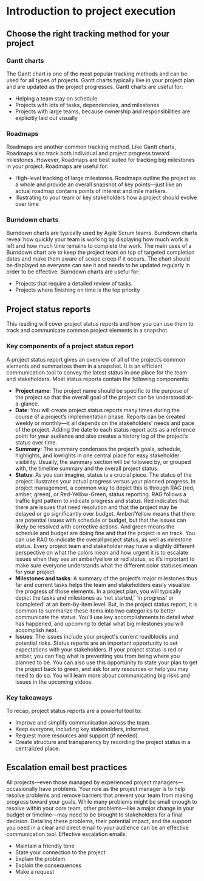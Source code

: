 # Introduction to project execution

## Choose the right tracking method for your project
### Gantt charts
The Gantt chart is one of the most popular tracking methods and can be used for all types of projects. Gantt charts typically live in your project plan and are updated as the project progresses. Gantt charts are useful for:
- Helping a team stay on schedule
- Projects with lots of tasks, dependencies, and milestones
- Projects with large teams, because ownership and responsibilities are explicitly laid out visually

### Roadmaps
Roadmaps are another common tracking method. Like Gantt charts, Roadmaps also track both individual and project progress toward milestones. However, Roadmaps are best suited for tracking big milestones in your project. Roadmaps are useful for:
- High-level tracking of large milestones. Roadmaps outline the project as a whole and provide an overall snapshot of key points—just like an actual roadmap contains points of interest and mile markers. 
- Illustrating to your team or key stakeholders how a project should evolve over time

### Burndown charts
Burndown charts are typically used by Agile Scrum teams. Burndown charts reveal how quickly your team is working by displaying how much work is left and how much time remains to complete the work. The main uses of a Burndown chart are to keep the project team on top of targeted completion dates and make them aware of scope creep if it occurs. The chart should be displayed so everyone can see it and needs to be updated regularly in order to be effective. Burndown charts are useful for:
- Projects that require a detailed review of tasks
- Projects where finishing on time is the top priority

## Project status reports
This reading will cover project status reports and how you can use them to track and communicate common project elements in a snapshot.

### Key components of a project status report
A project status report gives an overview of all of the project’s common elements and summarizes them in a snapshot. It is an efficient communication tool to convey the latest status in one place for the team and stakeholders. Most status reports contain the following components:
- **Project name**: The project name should be specific to the purpose of the project so that the overall goal of the project can be understood at-a-glance. 
- **Date**: You will create project status reports many times during the course of a project’s implementation phase. Reports can be created weekly or monthly—it all depends on the stakeholders’ needs and pace of the project. Adding the date to each status report acts as a reference point for your audience and also creates a history log of the project’s status over time. 
- **Summary**: The summary condenses the project’s goals, schedule, highlights, and lowlights in one central place for easy stakeholder visibility. Usually, the summary section will be followed by, or grouped with, the timeline summary and the overall project status.
- **Status**: As you can imagine, status is a crucial piece. The status of the project illustrates your actual progress versus your planned progress. In project management, a common way to depict this is through RAG (red, amber, green), or Red-Yellow-Green, status reporting. RAG follows a traffic light pattern to indicate progress and status. Red indicates that there are issues that need resolution and that the project may be delayed or go significantly over budget. Amber/Yellow means that there are potential issues with schedule or budget, but that the issues can likely be resolved with corrective actions. And green means the schedule and budget are doing fine and that the project is on track. You can use RAG to indicate the overall project status, as well as milestone status. Every project team and stakeholder may have a slightly different perspective on what the colors mean and how urgent it is to escalate issues when they see an amber/yellow or red status, so it’s important to make sure everyone understands what the different color statuses mean for your project.
- **Milestones and tasks**: A summary of the project’s major milestones thus far and current tasks helps the team and stakeholders easily visualize the progress of those elements. In a project plan, you will typically depict the tasks and milestones as ‘not started,’ ‘in progress’ or ‘completed’ at an item-by-item level. But, in the project status report, it is common to summarize these items into two categories to better communicate the status. You’ll use key accomplishments to detail what has happened, and upcoming to detail what big milestones you will accomplish next.
- **Issues**: The issues include your project's current roadblocks and potential risks. Status reports are an important opportunity to set expectations with your stakeholders. If your project status is red or amber, you can flag what is preventing you from being where you planned to be. You can also use this opportunity to state your plan to get the project back to green, and ask for any resources or help you may need to do so. You will learn more about communicating big risks and issues in the upcoming videos.

### Key takeaways
To recap, project status reports are a powerful tool to:
- Improve and simplify communication across the team.
- Keep everyone, including key stakeholders, informed.
- Request more resources and support (if needed).
- Create structure and transparency by recording the project status in a centralized place.

## Escalation email best practices
All projects—even those managed by experienced project managers—occasionally have problems. Your role as the project manager is to help resolve problems and remove barriers that prevent your team from making progress toward your goals. While many problems might be small enough to resolve within your core team, other problems—like a major change in your budget or timeline—may need to be brought to stakeholders for a final decision. Detailing these problems, their potential impact, and the support you need in a clear and direct email to your audience can be an effective communication tool. Effective escalation emails:
- Maintain a friendly tone
- State your connection to the project
- Explain the problem
- Explain the consequences
- Make a request


